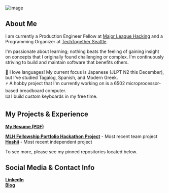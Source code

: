 ![image](https://user-images.githubusercontent.com/17733481/114068503-d13b5980-9852-11eb-9094-d1f69ed952b9.png)

## About Me

I am currently a Production Engineer Fellow at [Major League Hacking](https://mlh.io/) and a Programming Organizer at [TechTogether Seattle](https://techtogether.io/).

I'm passionate about learning; nothing beats the feeling of gaining insight on concepts that I originally found challenging or complex. I'm continuously striving to build and maintain software that benefits others.

🗻  I love languages! My current focus is Japanese (JLPT N2 this December), but I've studied Tagalog, Spanish, and Modern Greek. \
⚡  A hobby project that I'm currently working on is a 6502 microprocessor-based breadboard computer. \
⌨️  I build custom keyboards in my free time. 

## My Projects & Experience

<a href="https://drive.google.com/file/d/1wZVKuz7LMPJ8VTC_rabZiJBwsD_NL1W1/view?usp=sharing"><strong>My Resume (PDF)</strong></a>

<a href="https://github.com/cccswann/mlh-portfolio-site" target="_blank" rel="noopener noreferrer"><strong>MLH Fellowship Portfolio Hackathon Project</strong></a> - Most recent team project<br>
<a href="https://github.com/cccswann/hoshii-app" target="_blank" rel="noopener noreferrer"><strong>Hoshii</strong></a> - Most recent independent project

To see more, please see my pinned repositories located below.


## Social Media & Contact Info

[<strong>LinkedIn</strong>](https://www.linkedin.com/in/ciaraswann) \
[<strong>Blog</strong>](https://ciaraswann.medium.com/)
<br><br>
<!--
**cccswann/cccswann** is a ✨ _special_ ✨ repository because its `README.md` (this file) appears on your GitHub profile.

Here are some ideas to get you started:

- 🔭 I’m currently working on ...
- 🌱 I’m currently learning ...
- 👯 I’m looking to collaborate on ...
- 🤔 I’m looking for help with ...
- 💬 Ask me about ...
- 📫 How to reach me: ...
- 😄 Pronouns: ...
- ⚡ Fun fact: ...

## Languages
<p align="center">
<img src="https://cdn.jsdelivr.net/npm/programming-languages-logos@0.0.3/src/ruby/ruby.png" alt="Ruby" height="40" style="vertical-align:top; margin:4px">
<img src="https://raw.githubusercontent.com/github/explore/80688e429a7d4ef2fca1e82350fe8e3517d3494d/topics/python/python.png" alt="Python" height="40" style="vertical-align:top; margin:4px">
 <img src="https://cdn.jsdelivr.net/npm/programming-languages-logos@0.0.3/src/cpp/cpp.png" alt="Cpp" height="40" style="vertical-align:top; margin:4px">
<img src="https://raw.githubusercontent.com/github/explore/80688e429a7d4ef2fca1e82350fe8e3517d3494d/topics/javascript/javascript.png" alt="Javascript" height="40" style="vertical-align:top; margin:4px">
<img src="https://raw.githubusercontent.com/github/explore/80688e429a7d4ef2fca1e82350fe8e3517d3494d/topics/visual-studio-code/visual-studio-code.png" alt="VS Code" height="40" style="vertical-align:top; margin:4px">
<img src="https://raw.githubusercontent.com/github/explore/80688e429a7d4ef2fca1e82350fe8e3517d3494d/topics/bootstrap/bootstrap.png" alt="Bootstrap" height="40" style="vertical-align:top; margin:4px">
<img src="https://raw.githubusercontent.com/github/explore/80688e429a7d4ef2fca1e82350fe8e3517d3494d/topics/linux/linux.png" alt="Linux" height="40" style="vertical-align:top; margin:4px">
<img src="https://raw.githubusercontent.com/github/explore/80688e429a7d4ef2fca1e82350fe8e3517d3494d/topics/linux/linux.png" alt="Linux" height="40" style="vertical-align:top; margin:4px">
</p>
-->
